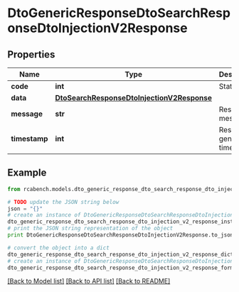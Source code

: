# DtoGenericResponseDtoSearchResponseDtoInjectionV2Response


## Properties

Name | Type | Description | Notes
------------ | ------------- | ------------- | -------------
**code** | **int** | Status code | [optional] 
**data** | [**DtoSearchResponseDtoInjectionV2Response**](DtoSearchResponseDtoInjectionV2Response.md) |  | [optional] 
**message** | **str** | Response message | [optional] 
**timestamp** | **int** | Response generation time | [optional] 

## Example

```python
from rcabench.models.dto_generic_response_dto_search_response_dto_injection_v2_response import DtoGenericResponseDtoSearchResponseDtoInjectionV2Response

# TODO update the JSON string below
json = "{}"
# create an instance of DtoGenericResponseDtoSearchResponseDtoInjectionV2Response from a JSON string
dto_generic_response_dto_search_response_dto_injection_v2_response_instance = DtoGenericResponseDtoSearchResponseDtoInjectionV2Response.from_json(json)
# print the JSON string representation of the object
print DtoGenericResponseDtoSearchResponseDtoInjectionV2Response.to_json()

# convert the object into a dict
dto_generic_response_dto_search_response_dto_injection_v2_response_dict = dto_generic_response_dto_search_response_dto_injection_v2_response_instance.to_dict()
# create an instance of DtoGenericResponseDtoSearchResponseDtoInjectionV2Response from a dict
dto_generic_response_dto_search_response_dto_injection_v2_response_form_dict = dto_generic_response_dto_search_response_dto_injection_v2_response.from_dict(dto_generic_response_dto_search_response_dto_injection_v2_response_dict)
```
[[Back to Model list]](../README.md#documentation-for-models) [[Back to API list]](../README.md#documentation-for-api-endpoints) [[Back to README]](../README.md)


